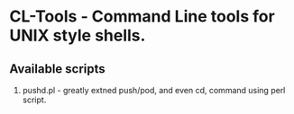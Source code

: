 # CL-Tools - Command Line tools for UNIX style shells. 

## Available scripts
1. pushd.pl - greatly extned push/pod, and even cd, command using perl script.

